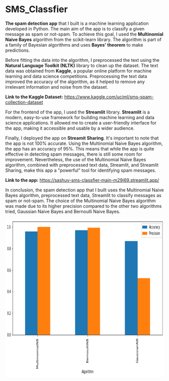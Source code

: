 # SMS_Classfier
__The spam detection app__ that I built is a machine learning application developed in Python. 
The main aim of the app is to classify a given message as spam or not-spam. To achieve this goal, I used the __Multinomial Naive Bayes__ algorithm from the scikit-learn library. 
The algorithm is part of a family of Bayesian algorithms and uses __Bayes' theorem__ to make predictions.

Before fitting the data into the algorithm, I preprocessed the text using the __Natural Language Toolkit (NLTK)__ library to clean up the dataset.
The text data was obtained from __Kaggle__, a popular online platform for machine learning and data science competitions.
Preprocessing the text data improved the accuracy of the algorithm, as it helped to remove any irrelevant information and noise from the dataset.

__Link to the Kaggle Dataset:__  https://www.kaggle.com/uciml/sms-spam-collection-dataset


For the frontend of the app, I used the __Streamlit__ library. __Streamlit__ is a modern, easy-to-use framework for building machine learning and data science applications. It allowed me to create a user-friendly interface for the app, making it accessible and usable by a wider audience.

Finally, I deployed the app on __Streamit Sharing__.
It's important to note that the app is not 100% accurate. Using the Multinomial Naive Bayes algorithm, the app has an accuracy of 95%. This means that while the app is quite effective in detecting spam messages, there is still some room for improvement. Nevertheless, the use of the Multinomial Naive Bayes algorithm, combined with preprocessed text data, Streamlit, and Streamlit Sharing, make this app a "powerful" tool for identifying spam messages.

__Link to the app:__  https://sashuv-sms-classfier-main-m29j69.streamlit.app/

In conclusion, the spam detection app that I built uses the Multinomial Naive Bayes algorithm, preprocessed text data, Streamlit to classify messages as spam or not-spam. The choice of the Multinomial Naive Bayes algorithm was made due to its higher precision compared to the other two algorithms tried, Gaussian Naive Bayes and Bernoulli Naive Bayes.

<img src="algo.png" width="800" height="500">
